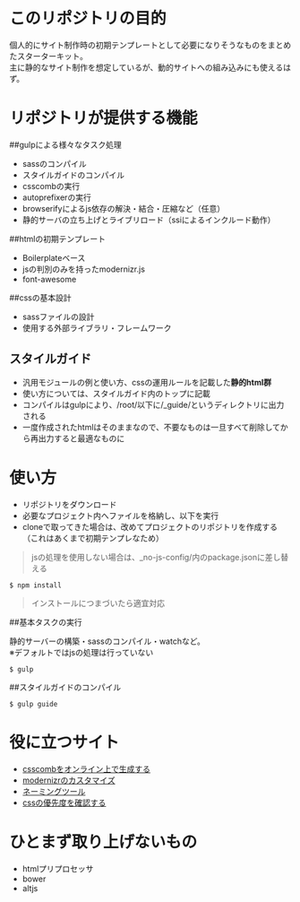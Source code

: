 # このリポジトリの目的

個人的にサイト制作時の初期テンプレートとして必要になりそうなものをまとめたスターターキット。  
主に静的なサイト制作を想定しているが、動的サイトへの組み込みにも使えるはず。





# リポジトリが提供する機能

##gulpによる様々なタスク処理

- sassのコンパイル
- スタイルガイドのコンパイル
- csscombの実行
- autoprefixerの実行
- browserifyによるjs依存の解決・結合・圧縮など（任意）
- 静的サーバの立ち上げとライブリロード（ssiによるインクルード動作）


##htmlの初期テンプレート

- Boilerplateベース
- jsの判別のみを持ったmodernizr.js
- font-awesome

##cssの基本設計

- sassファイルの設計
- 使用する外部ライブラリ・フレームワーク

## スタイルガイド

- 汎用モジュールの例と使い方、cssの運用ルールを記載した**静的html群**
- 使い方については、スタイルガイド内のトップに記載
- コンパイルはgulpにより、/root/以下に/_guide/というディレクトリに出力される
- 一度作成されたhtmlはそのままなので、不要なものは一旦すべて削除してから再出力すると最適なものに





# 使い方

- リポジトリをダウンロード
- 必要なプロジェクト内へファイルを格納し、以下を実行
- cloneで取ってきた場合は、改めてプロジェクトのリポジトリを作成する（これはあくまで初期テンプレなため）

> jsの処理を使用しない場合は、_no-js-config/内のpackage.jsonに差し替える


```
$ npm install
```

> インストールにつまづいたら適宜対応

##基本タスクの実行

静的サーバーの構築・sassのコンパイル・watchなど。  
※デフォルトではjsの処理は行っていない

```
$ gulp
```

##スタイルガイドのコンパイル

```
$ gulp guide
```





# 役に立つサイト

- [csscombをオンライン上で生成する](http://csscomb.com/config)
- [modernizrのカスタマイズ](https://modernizr.com/)
- [ネーミングツール](https://codic.jp/)
- [cssの優先度を確認する](http://specificity.keegan.st/)




# ひとまず取り上げないもの

- htmlプリプロセッサ
- bower
- altjs

